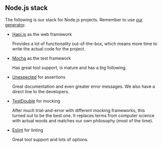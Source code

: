 ## Node.js stack

The following is our stack for Node.js projects. Remember to use [our generator](https://github.com/nover/generator-node-es6).

 - [Hapi.js](https://hapijs.com/) as the web framework

    Provides a lot of functionality out-of-the-box, which means more time to write the actual code for the project.

 - [Mocha](http://mochajs.org/) as the test framework

    Has great tool support, is mature and has a big following.

 - [Unexpected](http://unexpected.js.org/) for assertions

    Great documentation and even greater error messages. We also have a direct line to the developers.
 
 - [TestDouble](https://github.com/testdouble/testdouble.js) for mocking

    After much trial-and-error with different mocking frameworks, this turned out to be the best one. It replaces terms from computer science with actual words and matches our own philosophy (most of the time).

 - [Eslint](http://eslint.org/) for linting

    Great tool support and lots of options.
